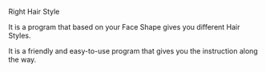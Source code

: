 Right Hair Style 

It is a program that based on your Face Shape gives you different Hair Styles.

It is a friendly and easy-to-use program that gives you the instruction along the way. 
